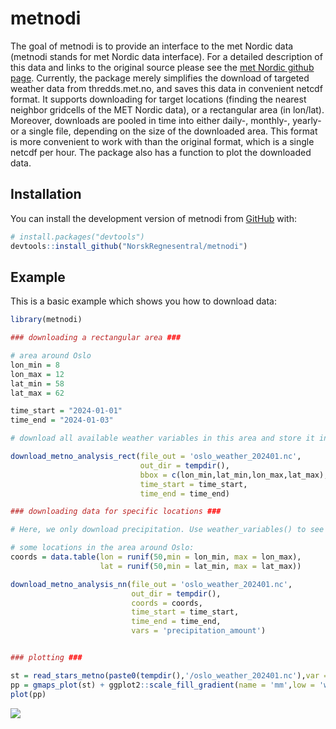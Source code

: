 
<!-- README.md is generated from README.Rmd. Please edit that file -->

# metnodi

<!-- badges: start -->
<!-- badges: end -->

The goal of metnodi is to provide an interface to the met Nordic data
(metnodi stands for met Nordic data interface). For a detailed
description of this data and links to the original source please see the
[met Nordic github page](https://github.com/metno/NWPdocs/wiki).
Currently, the package merely simplifies the download of targeted
weather data from thredds.met.no, and saves this data in convenient
netcdf format. It supports downloading for target locations (finding the
nearest neighbor gridcells of the MET Nordic data), or a rectangular
area (in lon/lat). Moreover, downloads are pooled in time into either
daily-, monthly-, yearly- or a single file, depending on the size of the
downloaded area. This format is more convenient to work with than the
original format, which is a single netcdf per hour. The package also has
a function to plot the downloaded data.

## Installation

You can install the development version of metnodi from
[GitHub](https://github.com/) with:

``` r
# install.packages("devtools")
devtools::install_github("NorskRegnesentral/metnodi")
```

## Example

This is a basic example which shows you how to download data:

``` r
library(metnodi)

### downloading a rectangular area ###

# area around Oslo
lon_min = 8
lon_max = 12
lat_min = 58
lat_max = 62

time_start = "2024-01-01"
time_end = "2024-01-03"

# download all available weather variables in this area and store it in a temporary file:

download_metno_analysis_rect(file_out = 'oslo_weather_202401.nc', 
                             out_dir = tempdir(),
                             bbox = c(lon_min,lat_min,lon_max,lat_max),
                             time_start = time_start,
                             time_end = time_end)

### downloading data for specific locations ###

# Here, we only download precipitation. Use weather_variables() to see the names of all available weather variables 

# some locations in the area around Oslo:
coords = data.table(lon = runif(50,min = lon_min, max = lon_max),
                    lat = runif(50,min = lat_min, max = lat_max))

download_metno_analysis_nn(file_out = 'oslo_weather_202401.nc', 
                           out_dir = tempdir(),
                           coords = coords,
                           time_start = time_start,
                           time_end = time_end,
                           vars = 'precipitation_amount')


### plotting ###

st = read_stars_metno(paste0(tempdir(),'/oslo_weather_202401.nc'),var = 'precipitation_amount')
pp = gmaps_plot(st) + ggplot2::scale_fill_gradient(name = 'mm',low = 'white',high = 'blue')
plot(pp)
```

![](~/pkg/metnodi/example_plot.png)
